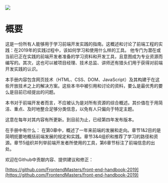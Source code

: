 ![](https://frontendmasters.com/books/front-end-handbook/2019/assets/images/FM_2019Cover_final.jpg)

# 概要
这是一份所有人能够用于学习前端开发实践的指南。这概述和讨论了前端工程的实践：在2019年的实践过程中，该如何学习和使用什么样的工具。
他专门为潜在或当前已正在实践的前端开发者准备的学习资料和开发工具，且意图成为专业资源而编写的。其次，这也可以被项目经理、技术总监、讲师还有猎头们用于获得对前端开发实践的认识。

本手册内容包含网页技术（HTML、CSS、DOM、JavaScript）及其构建于在这些开放技术之上的解决方案。这些本书中被引用和讨论的资料，要么是最优秀的要么是目前已经提出的问题。

本书对于前端开发者而言，不应被认为是对所有资源的综合概述。其价值在于用简洁、重点、及时地整合足够分类信息，以免有人只偏向于特定主题。

这意在每年对其内容有所更新。到目前为止，已经第四年发布版本。

在手册中有什么：
在第0章中，概述了一年来前端的发展和走向。章节1&2目的是简明扼要地概括前端发展的规定和实践。章节3&4组织和推荐了学习的路径和资源。章节5组织并列举前端开发者所使用的工具，第6章节标注了前端信息的出处。

欢迎在Github中贡献内容、提供建议和修正：

[https://github.com/FrontendMasters/front-end-handbook-2019](https://github.com/FrontendMasters/front-end-handbook-2019)
